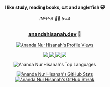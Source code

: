 
<h4 align="center">I like study, reading books, cat and anglerfish 😺</h4>
<h6 align="center">INFP-A 🫸🫷 5w4</h6>
<h3 align="center" width="100%">
  
  [anandahisanah.dev](https://anandahisanah.dev)  🤟
</h3>

<!-- views -->
<p align="center">
  <a href="https://komarev.com/ghpvc/?username=anandahisanah&color=orange">
    <img src="https://komarev.com/ghpvc/?username=anandahisanah&color=orange" alt="Ananda Nur Hisanah's Profile Views" />
  </a>
</p>

<!-- social -->
<p align="center">
  <a target="_blank" href="mailto:nurhisanah@gmail.com">
    <img src="https://img.shields.io/badge/Gmail-D14836?style=for-the-badge&logo=gmail&logoColor=white" />
  </a>
  <a target="_blank" href="https://www.linkedin.com/in/ananda-nur-hisanah-8781a01b5">
    <img src="https://img.shields.io/badge/LinkedIn-0077B5?style=for-the-badge&logo=linkedin&logoColor=white" />
  </a>
  <a target="_blank" href="https://www.hackerrank.com/profile/anandahisanah">
    <img src="https://img.shields.io/badge/-Hackerrank-2EC866?style=for-the-badge&logo=HackerRank&logoColor=white" />
  </a>
  <a target="_blank" href="https://gitlab.com/anandahisanah">
    <img src="https://img.shields.io/badge/GitLab-330F63?style=for-the-badge&logo=gitlab&logoColor=white" />
  </a>
</p>

<!-- stats -->
<div align="center">
  <img src="https://github-readme-stats.vercel.app/api/top-langs?username=anandahisanah&layout=compact&langs_count=10&border_color=ffffff&theme=codeSTACKr" alt="Ananda Nur Hisanah's Top Languages" />
  <p>
    <a href="https://github.com/anuraghazra/github-readme-stats">
      <img src="https://github-readme-stats.vercel.app/api?username=anandahisanah&show_icons=true&hide_rank=false&border_color=ffffff&theme=codeSTACKr" alt="Ananda Nur Hisanah's GitHub Stats" />
    </a>
    <a href="https://git.io/streak-stats">
      <img src="https://streak-stats.demolab.com/?user=anandahisanah&theme=codeSTACKr" alt="Ananda Nur Hisanah's GitHub Streak" />
    </a>
  </p>
</div>

<!--
**anandahisanah/anandahisanah** is a ✨ _special_ ✨ repository because its `README.md` (this file) appears on your GitHub profile.

Here are some ideas to get you started:

- 🔭 I’m currently working on ...
- 🌱 I’m currently learning ...
- 👯 I’m looking to collaborate on ...
- 🤔 I’m looking for help with ...
- 💬 Ask me about ...
- 📫 How to reach me: ...
- 😄 Pronouns: ...
- ⚡ Fun fact: ...
-->
